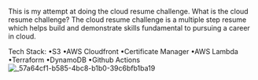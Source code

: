 This is my attempt at doing the cloud resume challenge. What is the cloud resume challenge? The cloud resume challenge is a multiple step resume which helps build and demonstrate skills fundamental to pursuing a career in cloud.

Tech Stack:
•S3
•AWS Cloudfront
•Certificate Manager
•AWS Lambda
•Terraform
•DynamoDB
•Github Actions
![_57a64cf1-b585-4bc8-b1b0-39c6bfb1ba19](https://github.com/SolarisCo/Cloud-Resume/assets/131099267/67aec65a-e1d2-4a9a-9b2b-217bb1bd4d74)
